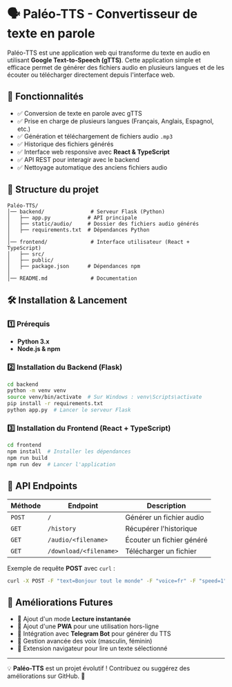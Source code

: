 # 🗣️ Paléo-TTS - Convertisseur de texte en parole

Paléo-TTS est une application web qui transforme du texte en audio en utilisant **Google Text-to-Speech (gTTS)**. Cette application simple et efficace permet de générer des fichiers audio en plusieurs langues et de les écouter ou télécharger directement depuis l'interface web.

## 🚀 Fonctionnalités

- ✅ Conversion de texte en parole avec gTTS
- ✅ Prise en charge de plusieurs langues (Français, Anglais, Espagnol, etc.)
- ✅ Génération et téléchargement de fichiers audio `.mp3`
- ✅ Historique des fichiers générés
- ✅ Interface web responsive avec **React & TypeScript**
- ✅ API REST pour interagir avec le backend
- ✅ Nettoyage automatique des anciens fichiers audio

## 📂 Structure du projet

```
Paléo-TTS/
│── backend/               # Serveur Flask (Python)
│   ├── app.py            # API principale
│   ├── static/audio/     # Dossier des fichiers audio générés
│   ├── requirements.txt  # Dépendances Python
│
│── frontend/              # Interface utilisateur (React + TypeScript)
│   ├── src/
│   ├── public/
│   ├── package.json      # Dépendances npm
│
│── README.md              # Documentation
```

## 🛠️ Installation & Lancement

### 1️⃣ Prérequis
- **Python 3.x**
- **Node.js & npm**

### 2️⃣ Installation du Backend (Flask)
```bash
cd backend
python -m venv venv
source venv/bin/activate  # Sur Windows : venv\Scripts\activate
pip install -r requirements.txt
python app.py  # Lancer le serveur Flask
```

### 3️⃣ Installation du Frontend (React + TypeScript)
```bash
cd frontend
npm install  # Installer les dépendances
npm run build
npm run dev  # Lancer l'application
```

## 🔗 API Endpoints

| Méthode | Endpoint         | Description |
|---------|----------------|-------------|
| `POST`  | `/`            | Générer un fichier audio |
| `GET`   | `/history`     | Récupérer l'historique |
| `GET`   | `/audio/<filename>` | Écouter un fichier généré |
| `GET`   | `/download/<filename>` | Télécharger un fichier |

Exemple de requête **POST** avec `curl` :
```bash
curl -X POST -F "text=Bonjour tout le monde" -F "voice=fr" -F "speed=1" http://127.0.0.1:5000/
```

## 📌 Améliorations Futures

- 🔹 Ajout d'un mode **Lecture instantanée**
- 🔹 Ajout d'une **PWA** pour une utilisation hors-ligne
- 🔹 Intégration avec **Telegram Bot** pour générer du TTS
- 🔹 Gestion avancée des voix (masculin, féminin)
- 🔹 Extension navigateur pour lire un texte sélectionné

---

💡 **Paléo-TTS** est un projet évolutif ! Contribuez ou suggérez des améliorations sur GitHub. 🚀

